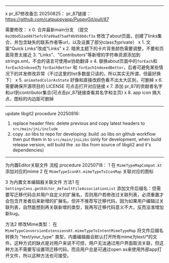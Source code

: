 

---
x pr_87修改备忘 20250825：
pr_87链接：https://github.com/catpuppyapp/PuppyGit/pull/87


需要修改：
x 0. 合并最新main分支 （提交 `0a30bd52ad4975efc97a99ad75adf4b958b0cf3a` 修改了about页面，创建了links集合，并包含缺失的联系作者等url，以及设置了部分class为private）
x 1. 文案“Quick Links”改成“Links”
x 2. 暗黑主题下的卡片背景颜色需要调整，不要和页面背景太接近
3. "Links"、"Contributors"等新增的字符串资源添加到strings.xml，不会的语言可使用ai协助翻译
x 4. 替换about页面中的`forEach`和`forEachIndexed`为 `forEachBetter` 和 `forEachIndexedBetter`，后者可避免某些情况下的并发修改异常（不过这里的list多数是只读的，所以其实无所谓，但最好换下）
x 5. `animatedColorAsState` 好像和直接改颜色看不出太大区别，可删掉
x 6. 需要确保开源项目的 LICENSE 可点击打开对应链接
x 7. 添加 pr_87的贡献者名字和url到contributor集合(可点击pr_87链接查看其名字和主页)
x 8. app icon 搞大点，图标的内边距可删掉


---
update libgit2 procedure 20250816:
1. replace header files: delete previous and copy latest headers to `src/main/jni/include`
2. copy .so libs to repo for developing: build .so libs on github workflow then put them in to `src/main/jniLibs` (only for development, when build release version, will build the .so libs from source of libgit2 and it's dependencies)


---
为内置Editor关联文件 流程 procedure 20250718：
1 在 `MimeTypeMapCompat.kt` 添加对应的mime
2 在 `MimeTypeIconKt.mimeTypeToIconMap` 关联对应的图标


3 为内置文本编辑器关联文件
方法1 在 `SettingsCons.getEditor_defaultFileAssociationList` 添加文件后缀名：但需要写迁移代码合并用户自定义的扩展名，否则用户若修改过关联列表，必须重置才会包含开发者后来新增的扩展名。但并不推荐写迁移代码，因为如果用户编辑过关联列表，自然能想到再关联新增的类型，我再写迁移代码意义不大，反而没准增加新bug。

方法2 修改Mime类型： 在 `MimeTypeConversionExtensionsKt.mimeTypeToIntentMimeTypeMap` 将文件后缀名转换为 "text/your_type" 类型，内置编辑器会默认打开所有mime为text/*的文件。这种方式的缺点是对用户来说不可控，用户无法通过用户界面取消关联，但这种方法不需要写设置项迁移代码，而且用户总是可通过open as来使用外部app打开文件，所以这种方法也可接受。
